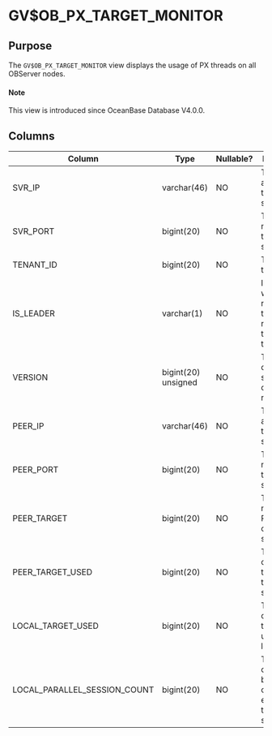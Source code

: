# GV$OB_PX_TARGET_MONITOR

## Purpose

The `GV$OB_PX_TARGET_MONITOR` view displays the usage of PX threads on all OBServer nodes.

<main id="notice" type='explain'>
  <h4>Note</h4>
  <p>This view is introduced since OceanBase Database V4.0.0. </p>
</main>

## Columns

| Column | Type | Nullable? | Description |
|------------------------------|---------------------|------------|-----------|
| SVR_IP | varchar(46) | NO | The IP address of the local server. |
| SVR_PORT | bigint(20) | NO | The port number of the local server. |
| TENANT_ID | bigint(20) | NO | The ID of the tenant. |
| IS_LEADER | varchar(1) | NO | Indicates whether the replica is the leader replica of the dummy table. |
| VERSION | bigint(20) unsigned | NO | The number of times that statistics collection is reinitiated. |
| PEER_IP | varchar(46) | NO | The IP address of the peer server. |
| PEER_PORT | bigint(20) | NO | The port number of the peer server. |
| PEER_TARGET | bigint(20) | NO | The total number of PX threads on the peer server. |
| PEER_TARGET_USED | bigint(20) | NO | The number of used PX threads on the peer server. |
| LOCAL_TARGET_USED | bigint(20) | NO | The number of peer PX threads used by the local server. |
| LOCAL_PARALLEL_SESSION_COUNT | bigint(20) | NO | The number of sessions being concurrently executed on the local server. |
